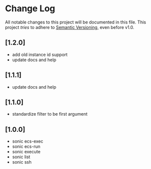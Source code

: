# Change Log

All notable changes to this project will be documented in this file.
This project *tries* to adhere to [Semantic Versioning](http://semver.org/), even before v1.0.

## [1.2.0]
- add old instance id support
- update docs and help

## [1.1.1]
- update docs and help

## [1.1.0]
- standardize filter to be first argument

## [1.0.0]
- sonic ecs-exec
- sonic ecs-run
- sonic execute
- sonic list
- sonic ssh
